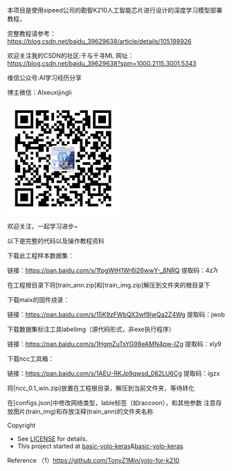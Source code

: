 本项目是使用sipeed公司的勘智K210人工智能芯片进行设计的深度学习模型部署教程，

完整教程请参考：
https://blog.csdn.net/baidu_39629638/article/details/105198926

欢迎关注我的CSDN的社区:千与千寻ML
网址：https://blog.csdn.net/baidu_39629638?spm=1000.2115.3001.5343

维信公众号:AI学习经历分享

博主微信：AIxeuxijingli

![image](https://github.com/qianyuqianxun-DeepLearning/make-tiny-YOLO-v2-for-maix-dock/blob/master/qrcode_for_gh_8ded28aa9760_258(1).jpg)

欢迎关注，一起学习进步~

以下是完整的代码以及操作教程资料

下载此工程样本数据集：

链接：https://pan.baidu.com/s/1fpgWtH1Wr6l26wwY-_8NRQ 提取码：4z7r 

在工程根目录下将[train_ann.zip]和[train_img.zip]解压到文件夹的根目录下

下载maix的固件烧录：

链接：https://pan.baidu.com/s/15K9zFWbQX3wf9IwQa2Z4Wg 
提取码：jwob 

下载数据集标注工具labelimg（源代码形式，非exe执行程序）

链接：https://pan.baidu.com/s/1HgmZuTsYG98eAMN4pw-IZg 
提取码：xly9

下载ncc工具箱：

链接：https://pan.baidu.com/s/1AEU-RKJp9qwsd_082LU6Cg 提取码：igzx

将[ncc_0.1_win.zip]放置在工程根目录，解压到当前文件夹，等待转化

在[configs.json]中修改网络类型，lable标签（如raccoon），和其他参数 注意存放图片(train_img)和存放注释(train_ann)的文件夹名称

Copyright
* See [LICENSE](LICENSE) for details.
* This project started at [basic-yolo-keras](https://github.com/experiencor/basic-yolo-keras)&[basic-yolo-keras](https://github.com/experiencor/basic-yolo-keras).   

Reference
（1）https://github.com/TonyZ1Min/yolo-for-k210
